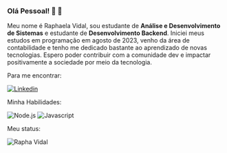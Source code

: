 ### Olá Pessoal! 👋	:vulcan_salute:

Meu nome é Raphaela Vidal, sou estudante de **Análise e Desenvolvimento de Sistemas** e estudante de **Desenvolvimento Backend**. Iniciei meus estudos em programação em agosto de 2023, venho da área de contabilidade e tenho me dedicado bastante ao aprendizado de novas tecnologias. Espero poder contribuir com a comunidade dev e impactar positivamente a sociedade por meio da tecnologia.

Para me encontrar:

[![Linkedin](https://img.shields.io/badge/LinkedIn-0077B5?style=for-the-badge&logo=linkedin&logoColor=white)](www.linkedin.com/in/raphaela-vidal-89b93926a)


Minha Habilidades:

![Node.js](https://img.shields.io/npm/v/npm.svg?logo=nodedotjs )
![Javascript](https://img.shields.io/badge/JavaScript-323330?style=for-the-badge&logo=javascript&logoColor=F7DF1E)

Meu status:

![Rapha Vidal](https://github-readme-stats.vercel.app/api?username=pretodev&show_icons=true&theme=radical)


